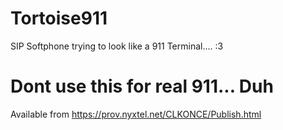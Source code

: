 # Tortoise911
SIP Softphone trying to look like a 911 Terminal.... :3 

# Dont use this for real 911... Duh

Available from https://prov.nyxtel.net/CLKONCE/Publish.html
